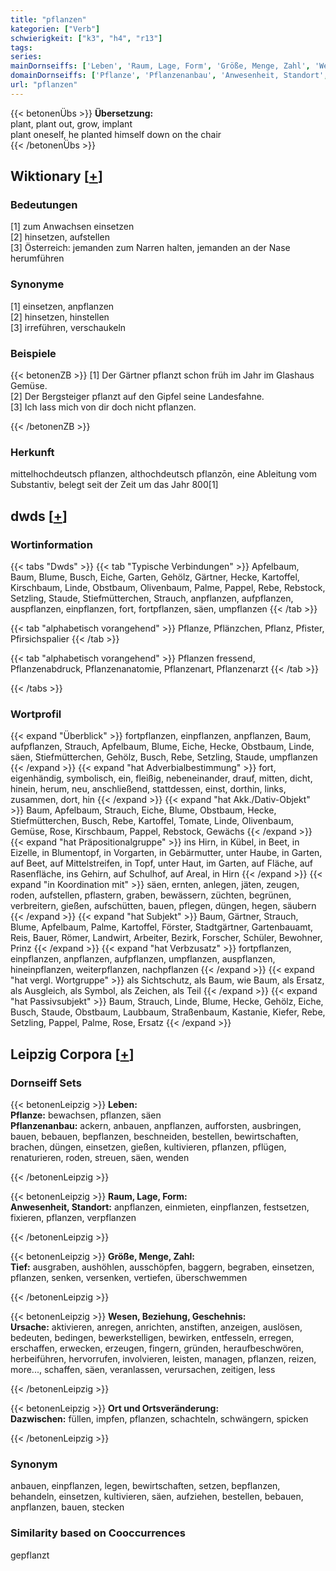 ```yaml
---
title: "pflanzen"
kategorien: ["Verb"]
schwierigkeit: ["k3", "h4", "r13"]
tags:
series:
mainDornseiffs: ['Leben', 'Raum, Lage, Form', 'Größe, Menge, Zahl', 'Wesen, Beziehung, Geschehnis', 'Ort und Ortsveränderung']
domainDornseiffs: ['Pflanze', 'Pflanzenanbau', 'Anwesenheit, Standort', 'Tief', 'Ursache', 'Dazwischen']
url: "pflanzen"
---
```


{{< betonenÜbs >}}
**Übersetzung:**  
plant, plant out, grow, implant  
plant oneself, he planted himself down on the chair  
{{< /betonenÜbs >}}

## Wiktionary [[+](https://de.wiktionary.org/wiki/pflanzen)]

### Bedeutungen
[1] zum Anwachsen einsetzen  
[2] hinsetzen, aufstellen  
[3] Österreich: jemanden zum Narren halten, jemanden an der Nase herumführen  

### Synonyme
[1] einsetzen, anpflanzen  
[2] hinsetzen, hinstellen  
[3] irreführen, verschaukeln  

### Beispiele
{{< betonenZB >}}
[1] Der Gärtner pflanzt schon früh im Jahr im Glashaus Gemüse.  
[2] Der Bergsteiger pflanzt auf den Gipfel seine Landesfahne.  
[3] Ich lass mich von dir doch nicht pflanzen.  

{{< /betonenZB >}}
### Herkunft
mittelhochdeutsch pflanzen, althochdeutsch pflanzōn, eine Ableitung vom Substantiv, belegt seit der Zeit um das Jahr 800[1]  



## dwds [[+](https://www.dwds.de/wb/pflanzen)]

### Wortinformation
{{< tabs "Dwds" >}}
{{< tab "Typische Verbindungen" >}}
Apfelbaum, Baum, Blume, Busch, Eiche, Garten, Gehölz, Gärtner, Hecke, Kartoffel, Kirschbaum, Linde, Obstbaum, Olivenbaum, Palme, Pappel, Rebe, Rebstock, Setzling, Staude, Stiefmütterchen, Strauch, anpflanzen, aufpflanzen, auspflanzen, einpflanzen, fort, fortpflanzen, säen, umpflanzen
{{< /tab >}}

{{< tab "alphabetisch vorangehend" >}}
Pflanze, Pflänzchen, Pflanz, Pfister, Pfirsichspalier
{{< /tab >}}

{{< tab "alphabetisch vorangehend" >}}
Pflanzen fressend, Pflanzenabdruck, Pflanzenanatomie, Pflanzenart, Pflanzenarzt
{{< /tab >}}

{{< /tabs >}}

### Wortprofil
{{< expand "Überblick" >}} fortpflanzen, einpflanzen, anpflanzen, Baum, aufpflanzen, Strauch, Apfelbaum, Blume, Eiche, Hecke, Obstbaum, Linde, säen, Stiefmütterchen, Gehölz, Busch, Rebe, Setzling, Staude, umpflanzen {{< /expand >}}
{{< expand "hat Adverbialbestimmung" >}} fort, eigenhändig, symbolisch, ein, fleißig, nebeneinander, drauf, mitten, dicht, hinein, herum, neu, anschließend, stattdessen, einst, dorthin, links, zusammen, dort, hin {{< /expand >}}
{{< expand "hat Akk./Dativ-Objekt" >}} Baum, Apfelbaum, Strauch, Eiche, Blume, Obstbaum, Hecke, Stiefmütterchen, Busch, Rebe, Kartoffel, Tomate, Linde, Olivenbaum, Gemüse, Rose, Kirschbaum, Pappel, Rebstock, Gewächs {{< /expand >}}
{{< expand "hat Präpositionalgruppe" >}} ins Hirn, in Kübel, in Beet, in Eizelle, in Blumentopf, in Vorgarten, in Gebärmutter, unter Haube, in Garten, auf Beet, auf Mittelstreifen, in Topf, unter Haut, im Garten, auf Fläche, auf Rasenfläche, ins Gehirn, auf Schulhof, auf Areal, in Hirn {{< /expand >}}
{{< expand "in Koordination mit" >}} säen, ernten, anlegen, jäten, zeugen, roden, aufstellen, pflastern, graben, bewässern, züchten, begrünen, verbreitern, gießen, aufschütten, bauen, pflegen, düngen, hegen, säubern {{< /expand >}}
{{< expand "hat Subjekt" >}} Baum, Gärtner, Strauch, Blume, Apfelbaum, Palme, Kartoffel, Förster, Stadtgärtner, Gartenbauamt, Reis, Bauer, Römer, Landwirt, Arbeiter, Bezirk, Forscher, Schüler, Bewohner, Prinz {{< /expand >}}
{{< expand "hat Verbzusatz" >}} fortpflanzen, einpflanzen, anpflanzen, aufpflanzen, umpflanzen, auspflanzen, hineinpflanzen, weiterpflanzen, nachpflanzen {{< /expand >}}
{{< expand "hat vergl. Wortgruppe" >}} als Sichtschutz, als Baum, wie Baum, als Ersatz, als Ausgleich, als Symbol, als Zeichen, als Teil {{< /expand >}}
{{< expand "hat Passivsubjekt" >}} Baum, Strauch, Linde, Blume, Hecke, Gehölz, Eiche, Busch, Staude, Obstbaum, Laubbaum, Straßenbaum, Kastanie, Kiefer, Rebe, Setzling, Pappel, Palme, Rose, Ersatz {{< /expand >}}

## Leipzig Corpora [[+](https://corpora.uni-leipzig.de/en/res?word=pflanzen&corpusId=deu_newscrawl-public_2018)]

### Dornseiff Sets
{{< betonenLeipzig >}}
**Leben:**  
**Pflanze:** bewachsen, pflanzen, säen  
**Pflanzenanbau:** ackern, anbauen, anpflanzen, aufforsten, ausbringen, bauen, bebauen, bepflanzen, beschneiden, bestellen, bewirtschaften, brachen, düngen, einsetzen, gießen, kultivieren, pflanzen, pflügen, renaturieren, roden, streuen, säen, wenden  

{{< /betonenLeipzig >}}


{{< betonenLeipzig >}}
**Raum, Lage, Form:**  
**Anwesenheit, Standort:** anpflanzen, einmieten, einpflanzen, festsetzen, fixieren, pflanzen, verpflanzen  

{{< /betonenLeipzig >}}


{{< betonenLeipzig >}}
**Größe, Menge, Zahl:**  
**Tief:** ausgraben, aushöhlen, ausschöpfen, baggern, begraben, einsetzen, pflanzen, senken, versenken, vertiefen, überschwemmen  

{{< /betonenLeipzig >}}


{{< betonenLeipzig >}}
**Wesen, Beziehung, Geschehnis:**  
**Ursache:** aktivieren, anregen, anrichten, anstiften, anzeigen, auslösen, bedeuten, bedingen, bewerkstelligen, bewirken, entfesseln, erregen, erschaffen, erwecken, erzeugen, fingern, gründen, heraufbeschwören, herbeiführen, hervorrufen, involvieren, leisten, managen, pflanzen, reizen, more..., schaffen, säen, veranlassen, verursachen, zeitigen, less  

{{< /betonenLeipzig >}}


{{< betonenLeipzig >}}
**Ort und Ortsveränderung:**  
**Dazwischen:** füllen, impfen, pflanzen, schachteln, schwängern, spicken  

{{< /betonenLeipzig >}}

### Synonym
anbauen, einpflanzen, legen, bewirtschaften, setzen, bepflanzen, behandeln, einsetzen, kultivieren, säen, aufziehen, bestellen, bebauen, anpflanzen, bauen, stecken


### Similarity based on Cooccurrences
gepflanzt

